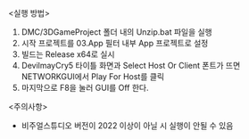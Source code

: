 <실행 방법>
1. DMC/3DGameProject 폴더 내의 Unzip.bat 파일을 실행
2. 시작 프로젝트를 03.App 필터 내부 App 프로젝트로 설정
3. 빌드는 Release x64로 실시
4. DevilmayCry5 타이틀 화면과 Select Host Or Client 폰트가 뜨면 NETWORKGUI에서 Play For Host를 클릭
5. 마지막으로 F8을 눌러 GUI를 Off 한다.

<주의사항>
- 비주얼스튜디오 버전이 2022 이상이 아닐 시 실행이 안될 수 있음
